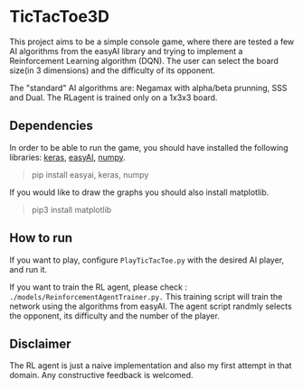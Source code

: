 # TicTacToe3D

This project aims to be a simple console game, where there are tested a few AI algorithms from the easyAI library and trying to implement a Reinforcement Learning algorithm (DQN). The user can select the board size(in 3 dimensions) and the difficulty of its opponent.

The "standard" AI algorithms are: Negamax with alpha/beta prunning, SSS and Dual.
The RLagent is trained only on a 1x3x3 board.

## Dependencies

In order to be able to run the game, you should have installed the following libraries: [keras][keras link], [easyAI][easyai link], [numpy][numpy link].
> pip install easyai, keras, numpy

If you would like to draw the graphs you should also install matplotlib.
> pip3 install matplotlib

## How to run

If you want to play, configure `PlayTicTacToe.py` with the desired AI player,  and run it.

If you want to train the RL agent, please check : `./models/ReinforcementAgentTrainer.py.`
This training script will train the network using the algorithms from easyAI. The agent script randmly selects the opponent, its difficulty and the number of the player.

## Disclaimer

The RL agent is just a naive implementation and also my first attempt in that domain. Any constructive feedback is welcomed.


[keras link]: http://www.keras.io
[easyai link]: https://github.com/Zulko/easyAI
[numpy link]: http://www.numpy.org/
[matplotlib link]: https://matplotlib.org/
